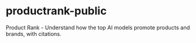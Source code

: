 # productrank-public
Product Rank - Understand how the top AI models promote products and brands, with citations.
